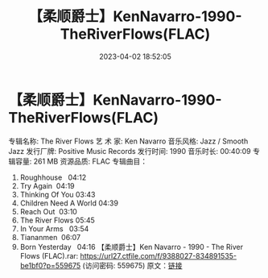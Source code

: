 ﻿---
title: 【柔顺爵士】KenNavarro-1990-TheRiverFlows(FLAC)
date: 2023-04-02 18:52:05
categories: 古典音乐、新世纪、纯音雅乐
tags: 纯音雅乐
---
# 【柔顺爵士】KenNavarro-1990-TheRiverFlows(FLAC)

专辑名称: The River Flows
艺 术 家: Ken Navarro
音乐风格: Jazz / Smooth Jazz
发行厂牌: Positive Music Records
发行时间: 1990
音乐时长: 00:40:09
专辑容量: 261 MB
资源品质: FLAC
专辑曲目：
01. Roughhouse   04:12
02. Try Again  04:19
03. Thinking Of You
03:43
04. Children Need A World
04:39
05. Reach Out  03:10
06. The River Flows
05:45
07. In Your Arms   03:54
08. Tiananmen  06:07
09. Born Yesterday   04:16
【柔顺爵士】Ken Navarro - 1990 - The River Flows (FLAC).rar: https://url27.ctfile.com/f/9388027-834891535-be1bf0?p=559675
(访问密码: 559675)
原文：[链接](https://blog.sina.com.cn/s/blog_1647c7e760103119i.html)